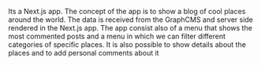 
Its a Next.js app. The concept of the app is to show a blog of cool
places around the world. The data is received from the GraphCMS
and server side rendered in the Next.js app. The app consist also of a
menu that shows the most commented posts and a menu in which
we can filter different categories of specific places. It is also possible to
show details about the places and to add personal comments about
it
